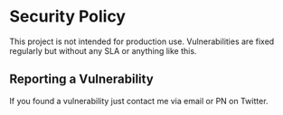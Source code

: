 # Security Policy

This project is not intended for production use.
Vulnerabilities are fixed regularly but without any SLA or anything like this.

## Reporting a Vulnerability

If you found a vulnerability just contact me via email or PN on Twitter.
